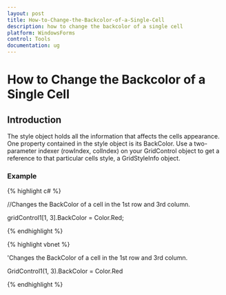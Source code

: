 ```yaml
---
layout: post
title: How-to-Change-the-Backcolor-of-a-Single-Cell
description: how to change the backcolor of a single cell
platform: WindowsForms
control: Tools
documentation: ug
---
```


# How to Change the Backcolor of a Single Cell

## Introduction

The style object holds all the information that affects the cells appearance. One property contained in the style object is its BackColor. Use a two-parameter indexer (rowIndex, colIndex) on your GridControl object to get a reference to that particular cells style, a GridStyleInfo object. 


### Example

{% highlight c# %}



//Changes the BackColor of a cell in the 1st row and 3rd column.

gridControl1[1, 3].BackColor = Color.Red;

{% endhighlight  %}

{% highlight vbnet %}



'Changes the BackColor of a cell in the 1st row and 3rd column.

GridControl1(1, 3).BackColor = Color.Red


{% endhighlight  %}

